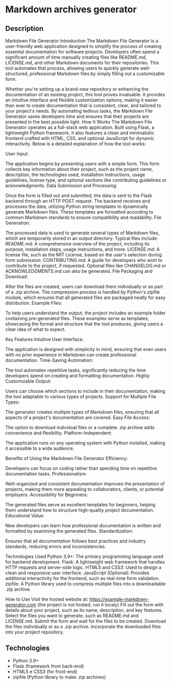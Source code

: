 # Markdown archives generator

## Description
Markdown File Generator
Introduction
The Markdown File Generator is a user-friendly web application designed to simplify the process of creating essential documentation for software projects. Developers often spend a significant amount of time manually creating files like README.md, LICENSE.md, and other Markdown documents for their repositories. This tool automates that process, allowing users to quickly generate well-structured, professional Markdown files by simply filling out a customizable form.

Whether you're setting up a brand-new repository or enhancing the documentation of an existing project, this tool proves invaluable. It provides an intuitive interface and flexible customization options, making it easier than ever to create documentation that is consistent, clear, and tailored to your project's needs. By automating tedious tasks, the Markdown File Generator saves developers time and ensures that their projects are presented in the best possible light.
How It Works
The Markdown File Generator operates as a full-stack web application. Built using Flask, a lightweight Python framework, it also features a clean and minimalistic frontend crafted with HTML, CSS, and optional JavaScript for dynamic interactivity. Below is a detailed explanation of how the tool works:

User Input:

The application begins by presenting users with a simple form. This form collects key information about their project, such as the project name, description, the technologies used, installation instructions, usage guidelines, license type, and optional sections like contributing guidelines or acknowledgments.
Data Submission and Processing:

Once the form is filled out and submitted, the data is sent to the Flask backend through an HTTP POST request. The backend receives and processes the data, utilizing Python string templates to dynamically generate Markdown files. These templates are formatted according to common Markdown standards to ensure compatibility and readability.
File Generation:

The processed data is used to generate several types of Markdown files, which are temporarily stored in an output directory. Typical files include:
README.md: A comprehensive overview of the project, including its purpose, installation steps, usage instructions, and more.
LICENSE.md: A license file, such as the MIT License, based on the user's selection during form submission.
CONTRIBUTING.md: A guide for developers who wish to contribute to the project, if requested.
Optional files like CHANGELOG.md or ACKNOWLEDGMENTS.md can also be generated.
File Packaging and Download:

After the files are created, users can download them individually or as part of a .zip archive. The compression process is handled by Python's zipfile module, which ensures that all generated files are packaged neatly for easy distribution.
Example Files:

To help users understand the output, the project includes an example folder containing pre-generated files. These examples serve as templates, showcasing the format and structure that the tool produces, giving users a clear idea of what to expect.

Key Features
Intuitive User Interface:

The application is designed with simplicity in mind, ensuring that even users with no prior experience in Markdown can create professional documentation.
Time-Saving Automation:

The tool automates repetitive tasks, significantly reducing the time developers spend on creating and formatting documentation.
Highly Customizable Output:

Users can choose which sections to include in their documentation, making the tool adaptable to various types of projects.
Support for Multiple File Types:

The generator creates multiple types of Markdown files, ensuring that all aspects of a project's documentation are covered.
Easy File Access:

The option to download individual files or a complete .zip archive adds convenience and flexibility.
Platform-Independent:

The application runs on any operating system with Python installed, making it accessible to a wide audience.

Benefits of Using the Markdown File Generator
Efficiency:

Developers can focus on coding rather than spending time on repetitive documentation tasks.
Professionalism:

Well-organized and consistent documentation improves the presentation of projects, making them more appealing to collaborators, clients, or potential employers.
Accessibility for Beginners:

The generated files serve as excellent templates for beginners, helping them understand how to structure high-quality project documentation.
Educational Value:

New developers can learn how professional documentation is written and formatted by examining the generated files.
Standardization:

Ensures that all documentation follows best practices and industry standards, reducing errors and inconsistencies.

Technologies Used
Python 3.9+: The primary programming language used for backend development.
Flask: A lightweight web framework that handles HTTP requests and server-side logic.
HTML5 and CSS3: Used to design a clean and responsive user interface.
JavaScript (Optional): Provides additional interactivity for the frontend, such as real-time form validation.
zipfile: A Python library used to compress multiple files into a downloadable .zip archive.

How to Use
Visit the hosted website at:
https://example-markdown-generator.com
(the project is not hosted, run it localy)
Fill out the form with details about your project, such as its name, description, and key features.
Select the files you want to generate, such as README.md and LICENSE.md.
Submit the form and wait for the files to be created.
Download the files individually or as a .zip archive.
Incorporate the downloaded files into your project repository.

## Technologies
- Python 3.9+
- Flask (framework from back-end)
- HTML5 e CSS3 (for front-end)
- zipfile (Python library to make .zip archives)
